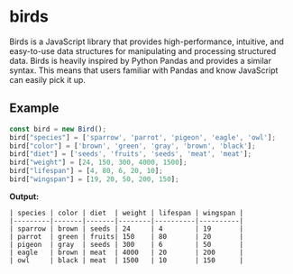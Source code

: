 # birds

Birds is a JavaScript library that provides high-performance, intuitive, and easy-to-use data structures for manipulating and processing structured data. Birds is heavily inspired by Python Pandas and provides a similar syntax. This means that users familiar with Pandas and know JavaScript can easily pick it up.

## Example

```javascript
const bird = new Bird();
bird["species"] = ['sparrow', 'parrot', 'pigeon', 'eagle', 'owl'];
bird["color"] = ['brown', 'green', 'gray', 'brown', 'black'];
bird["diet"] = ['seeds', 'fruits', 'seeds', 'meat', 'meat'];
bird["weight"] = [24, 150, 300, 4000, 1500];
bird["lifespan"] = [4, 80, 6, 20, 10];
bird["wingspan"] = [19, 20, 50, 200, 150];
```

**Output:**

```
| species | color | diet  | weight | lifespan | wingspan |
|---------|-------|-------|--------|----------|----------|
| sparrow | brown | seeds | 24     | 4        | 19       |
| parrot  | green | fruits| 150    | 80       | 20       |
| pigeon  | gray  | seeds | 300    | 6        | 50       |
| eagle   | brown | meat  | 4000   | 20       | 200      |
| owl     | black | meat  | 1500   | 10       | 150      |
```
